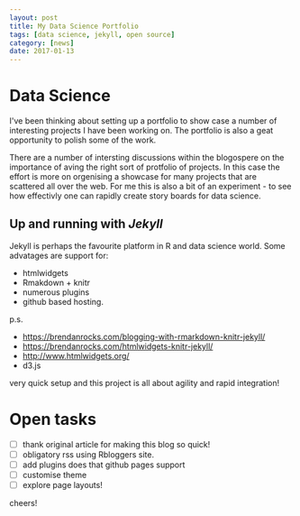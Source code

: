 ```yaml
---
layout: post
title: My Data Science Portfolio
tags: [data science, jekyll, open source]
category: [news]
date: 2017-01-13
---
```


# Data Science

I've been thinking about setting up a portfolio to show case a number of interesting projects I have been working on. The portfolio is also a geat opportunity to polish some of the work.

There are a number of intersting discussions within the blogospere on the importance of aving the right sort of protfolio of projects. In this case the effort is more on orgenising a showcase for many projects that are scattered all over the web. For me this is also a bit of an experiment - to see how effectivly one can rapidly create story boards for data science. 


## Up and running with *Jekyll*

Jekyll is perhaps the favourite platform in R and data science world.
Some advatages are support for:

* htmlwidgets
* Rmakdown + knitr
* numerous plugins
* github based hosting.


p.s. 

* https://brendanrocks.com/blogging-with-rmarkdown-knitr-jekyll/
* https://brendanrocks.com/htmlwidgets-knitr-jekyll/
* http://www.htmlwidgets.org/
* d3.js

very quick setup and this project is all about agility and rapid integration!

# Open tasks

- [ ] thank original article for making this blog so quick!
- [ ] obligatory rss using Rbloggers site.
- [ ] add plugins does that github pages support
- [ ] customise theme 
- [ ] explore page layouts!

cheers!
